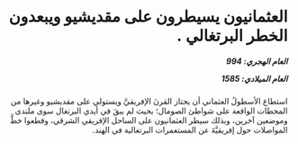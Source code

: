<h1 dir="rtl">العثمانيون يسيطرون على مقديشيو ويبعدون الخطر البرتغالي .</h1>

<h5 dir="rtl">العام الهجري:  994

العام الميلادي: 1585

</h5>

<p dir="rtl">استطاع الأسطولُ العثماني أن يجتاز القرنَ الإفريقيَّ ويستولي على مقديشيو وغيرها من المحطات الواقعة على شواطئ الصومال؛ بحيث لم يبقَ في أيدي البرتغال سوى ملندى وموضعين آخرين، وبذلك سيطر العثمانيون على الساحل الإفريقي الشرقي، وقطعوا خطَّ المواصلات حول إفريقيَّةَ عن المستعمرات البرتغالية في الهند.</p></br>

